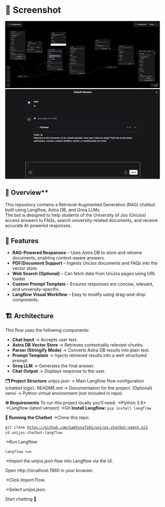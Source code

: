 # 📸 Screenshot

![Chatbot Screenshot](images/dashboard.png)
![Chatbot Screenshot](images/image.png)

## 📌 Overview**
This repository contains a Retrieval-Augmented Generation (RAG) chatbot built using Langflow, Astra DB, and Groq LLMs.  
The bot is designed to help students of the University of Jos (UniJos) access answers to FAQs, search university-related documents, and receive accurate AI-powered responses.


## 📌 Features

- **RAG-Powered Responses** – Uses Astra DB to store and retrieve documents, enabling context-aware answers.
- **PDF/Document Support** – Ingests UniJos documents and FAQs into the vector store.
- **Web Search (Optional)** – Can fetch data from UniJos pages using URL loader.
- **Custom Prompt Template** – Ensures responses are concise, relevant, and university-specific.
- **Langflow Visual Workflow** – Easy to modify using drag-and-drop components.

## 🏗️ Architecture

This flow uses the following components:

- **Chat Input** → Accepts user text.
- **Astra DB Vector Store** → Retrieves contextually relevant chunks.
- **Parser (Stringify Mode)** → Converts Astra DB results into plain text.
- **Prompt Template** → Injects retrieved results into a well-structured prompt.
- **Groq LLM** → Generates the final answer.
- **Chat Output** → Displays response to the user.


**🗂️ Project Structure**
unijos.json → Main Langflow flow configuration (chatbot logic).
README.md → Documentation for the project.
(Optional) venv/ → Python virtual environment (not included in repo).

**⚙️ Requirements**
To run this project locally you’ll need:
→Python 3.9+
→Langflow (latest version)
→Git
**Install Langflow:**
`pip install langflow`

**🚀 Running the Chatbot**
→Clone this repo:

<code>git clone https://github.com/SamYusuf101/unijos-chatbot-agent.git
cd unijos-chatbot-langflow</code>

→Run Langflow:

`langflow run`

→Import the unijos.json flow into Langflow via the UI.

Open http://localhost:7860 in your browser.

→Click Import Flow.

→Select unijos.json.

Start chatting 🎉
